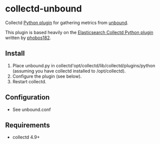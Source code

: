 
collectd-unbound
================

Collectd [Python plugin](http://collectd.org/documentation/manpages/collectd-python.5.shtml) for gathering metrics from [unbound](unbound.net).

This plugin is based heavily on the [Elasticsearch Collectd Python plugin](https://github.com/phobos182/collectd-elasticsearch) written by [phobos182](https://github.com/phobos182).

Install
-------
 1. Place unbound.py in collectd'opt/collectd/lib/collectd/plugins/python (assuming you have collectd installed to /opt/collectd).
 2. Configure the plugin (see below).
 3. Restart collectd.

Configuration
-------------
 * See unbound.conf

Requirements
------------
 * collectd 4.9+
